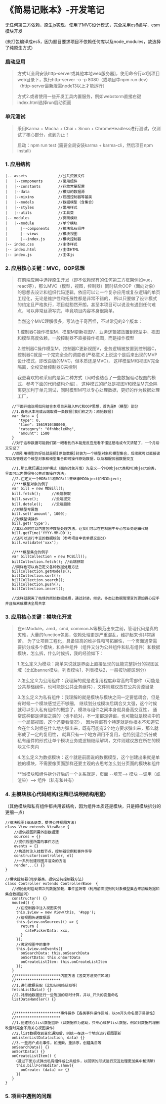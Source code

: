 # 《简易记账本》-开发笔记

无任何第三方依赖，原生js实现，使用了MVC设计模式，完全采用es6编写，esm模块开发

(未打包编译成es5，因为题目要求项目不依赖任何库以及node_modules，故选择了纯原生方式)


### 启动应用
> 方式1.[全局安装http-server或其他本地web服务器]，使用命令行cd到项目web目录下，执行http-server -o -p 8080（或项目中npm run dev）
>（http-server最新版需node13以上才能运行）
>
> 方式2.或者使用一些开发工具内置服务，例如webstorm直接右键index.html选择run启动页面

### 单元测试
> 采用Karma + Mocha + Chai + Sinon + ChromeHeadless进行测试，仅测试了核心部分，点到为止！
>
> 启动：npm run test (需要全局安装karma + karma-cli，然后项目npm install)

### 1. 应用结构

```
|-- assets              //公共资源文件
|   |--components       //常用组件
|   |--constants        //存放常量配置
|   |--data             //模拟的数据源
|   |--mixins           //视图控制器等基类
|   |--models           //数据模型（含集合）
|   |--styles           //常用样式
|   |--utils            //工具类
|-- modules             //页面模块
|   |--module           //单个模块
|      |--components    //模块私有组件
|      |--views         //模块视图
|      |--index.js      //模块控制器
|-- index.css           //主体样式
|-- index.html          //主体HTML
|-- index.js            //主体js
```

### 2. 应用核心关键：MVC，OOP思想
> 在前端应用中选择原生开发（即不依赖现有的任何第三方框架例如vue，react等），那么MVC（模型，视图，控制器）同时结合OOP（面向对象）
> 的思想去设计和组织代码逻辑，依旧可以让一个复杂应用或复杂逻辑的单页工程化，无论是维护性和拓展性都是非常不错的，
> 所以只要做了设计模式的约定且严格执行，项目就豁然开朗，甚至本项目可以说没有遇到任何难点，可以非常丝滑写完，毕竟项目内容本身很简单。
> 
> 当然这个MVC理解很多，写法也千奇百怪，不过常见的2个版本：
> 
> 1.控制器C操作模型M，模型M更新视图V，业务逻辑被放置到模型中，视图和模型高度依赖，一般控制器不直接操作视图，而是操作模型
> 
> 2.控制器C操作模型M，控制器C更新视图V，业务逻辑被放置到控制器C，控制器C就是一个完完全全的调度者(严格意义上说这个是后来出现的MVP设计模式，即改良版的MVC，但本质还是MVC)，
> 这样模型M和视图V完全隔离，全权交给控制器C来控制
> 
> 我更喜欢的和采用的是第二种方式（同时也结合了一些数据驱动视图的模式，参考下面的代码结构介绍），
> 这种模式的好处是视图V和模型M完全隔离更加利于单元测试，同时模型M可以专心处理数据，更好的作为数据处理工厂，

```
   //下面开始说明如何结合本项目来融入MVC和OOP思想，首先是M（模型）部分
   //1.首先从本地或云端取得一条数据[我们称之为：原始数据]
   var data = { 
      "type": 0,
      "time": 1561910400000,
      "category": "0fnhbcle6hg",
      "amount": 1500
   }
   //对于这种数据可能我们第一眼看到的本能是反应是看不懂这是啥或今天清楚了，一个月后又忘记了
   //而引用模型的好处就是把[原始数据]封装为一个模型对象和模型集合，后续就可以直接读写以及管理这个模型对象和模型集合即可操作原始数据，以及和服务器数据交互
   
   //1.那么我们通过OOP模式（面向对象开发）先定义一个MDObject类和MCObject的类，里面可以内置很多公共对象操作方法;
   //2.在定义一个MDBill和MCBill来继承MDObject和MCObject;
   //***模型对象的例子
   var bill = new MDBill();
   bill.fetch();     //云端获取
   bill.save();      //云端提交
   bill.detele();    //云端删除
   //对模型写属性
   bill.set('amount', 1000);
   //对模型读操作
   bill.get('type');
   //其优点时可以内置各种数据处理方法，让我们可以在控制器中专心写业务逻辑代码
   bill.getTime('YYYY-MM-DD');
   //还可以进行丰富的数据校验（参考项目中表单提交部分）
   bill.validate('xxx');
   
   //***模型集合的例子
   var billCollection = new MCBill();
   billCollection.fetch(); //云端获取
   //同样也可以自己定义各种数据处理方法
   billCollection.getModels();
   billCollection.sort();
   billCollection.search();
   billCollection.push();
   billCollection.insert();
   
   //这样就脱离了枯燥的原始数据处理，通过封装，继承，多态让数据管理变的更加得心应手并且抽离成模块全局共享
```

### 3. 应用核心关键：模块化开发
> 在esModule，amd，cmd, commonJs等模范出来之前，管理代码是真的灾难，大量的function包裹，依赖处理更是严重混乱，维护起来也非常痛苦。
> 为了让项目工程化，具备较高的维护性和可拓展性，一个页面通常需要拆分成多个模块，和各种组件（组件又分为公共组件和私有组件）和数据模块，怎么拆，什么时候拆，我的经验如下：
> 
> 1.怎么定义为模块：简单来说就是界面上直接呈现的且能完整拆分的视图区域（比如banner模块，列表模块1，列表模块2，一般按功能区划分）
>
> 2.怎么定义为公用组件：我理解的就是说复用程度非常高的零部件（可能是公共基础组件，也可能是公共业务组件），文件则建议放在公共资源目录
>
> 3.怎么定义为私有组件：我理解的就是模块与模块之间一定要低耦合，但是有时候一个模块感觉还不够细，
> 继续划分成模块后耦合又太强，这个时候就可以引入私有组件的概念了，模块与组件之间本身就具备高交互性，
> 通常这种都是弹窗之类的（也不绝对，不一定都是弹窗，也可能就是模块中的一个局部视图，这个还要看情况），
> 因为弹窗有个特定就是你根本不知道它会在什么时候在什么地方弹出来，既有可能有2个地方要求弹出来，那么就形成了一定的复用性，
> 就算只有一个地方调用不复用，也特别适合拆分成私有组件的形式让单个模块业务或逻辑继续解耦，文件则建议放在所在的模块文件夹内
>
> 4.怎么定义为数据模块：这个就是前面说的数据模型，这个创建出来就是单独的模块，不需要像页面那样还要主观的去思考怎么划分页面的模块和组件
> 
> **当模块和组件拆分好后的一个关系就是，页面 --填充--> 模块 --调用（或渲染）--> 组件（私有和共有）


### 4. 主模块核心代码结构(注释已说明结构用意)
（其他模块和私有组件都共用该结构，因为组件本质还是模块，只是把模块拆分的更细一点）

```
//模块视图(继承基类，提供公共视图方法)
class View extends ViewBase {
    //提供视图所需外部数据源
    sources = {}
    //提供视图所需的事件方法
    events = {}
    //构造时注入挂载节点，控制器实例和事件传导
    constructor(controller, el)
    //一系列创建视图并渲染的方法
    render...() {}
}

//模块控制器(继承基类，提供公共控制器方法)
class Controller extends ControllerBase  {
   //初始化时启动首次的数据加载，事件监听等（利用前面提到的对象模型集合来加载数据和集合数据监听）
   constructor() {}
   mouted() {
     //在控制器中注入视图实例
     this.$view = new View(this, '#app');
     //给视图传递数据源
     this.$view.onSources(() => {
       return {
         catePickerData: xxx,
       }
     });
     //绑定视图中的事件
     this.$view.onEvents({
       onSearchData: this.onSearchData
       onSortData: this.onSortData
       onCreateListItem: this.onCreateListItem
     });
   }
   //********************内置方法【各类方法提供区域】
   //********************
   //1.进行数据获取（比如从网络获取等）
   fetchListData() {}
   //2.对原始数据进行一些附加的临时计算，并以_开头的变量命名
   listDataHandler() {}
   
   
   //********************事件操作【各类事件操作区域，以on开头命名便于易读性】
   //********************
   //1.创建核心list数据监听（以数据作为驱动，只专心维护list数据，例如对数据的增删改查时完全不用关心视图操作）
   //2.list数据收到变化通知后，则统一在这一个地方进行视图更新
   onListenListData(action, data) {}
   //3.一些用户点击事件，如搜索，重排序，创建条目等
   onSearchData() {}
   onSortData() {}
   onCreateListItem() {
    （通过下面方式弹出私有组件或公共组件，以回调的形式进行交互处理更加集中和清晰）
     this.billFormEditor.show({
       onCreate: (data) => {}
     })
   }
}
```

### 5. 项目中遇到的问题